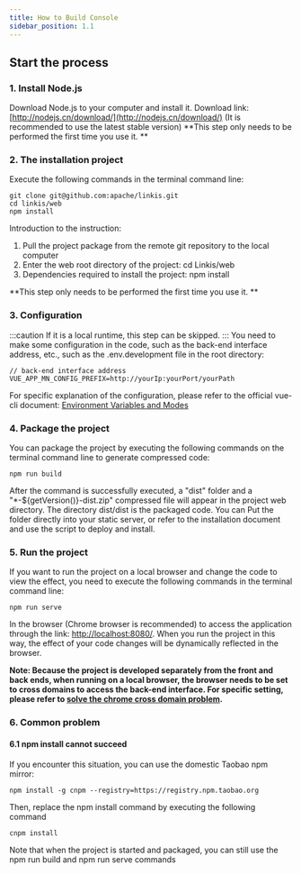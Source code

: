 ```yaml
---
title: How to Build Console
sidebar_position: 1.1
---
```


## Start the process

### 1. Install Node.js
Download Node.js to your computer and install it. Download link: [http://nodejs.cn/download/](http://nodejs.cn/download/) (It is recommended to use the latest stable version)
**This step only needs to be performed the first time you use it. **

### 2. The installation project
Execute the following commands in the terminal command line:

```
git clone git@github.com:apache/linkis.git
cd linkis/web
npm install
```

Introduction to the instruction:
1. Pull the project package from the remote git repository  to the local computer
2. Enter the web root directory of the project: cd Linkis/web
3. Dependencies required to install the project: npm install

**This step only needs to be performed the first time you use it. **

### 3. Configuration
:::caution
If it is a local runtime, this step can be skipped.
:::
You need to make some configuration in the code, such as the back-end interface address, etc., such as the .env.development file in the root directory:

```
// back-end interface address
VUE_APP_MN_CONFIG_PREFIX=http://yourIp:yourPort/yourPath
```

For specific explanation of the configuration, please refer to the official vue-cli document: [Environment Variables and Modes](https://cli.vuejs.org/zh/guide/mode-and-env.html#%E7%8E%AF%E5%A2%83%E5%8F%98%E9%87%8F%E5%92%8C%E6%A8%A1%E5%BC%8F)

### 4. Package the project
You can package the project by executing the following commands on the terminal command line to generate compressed code:

```
npm run build
```

After the command is successfully executed, a "dist" folder and a "*-${getVersion()}-dist.zip" compressed file will appear in the project web directory. The directory dist/dist is the packaged code. You can Put the folder directly into your static server, or refer to the installation document and use the script to deploy and install.

### 5. Run the project
If you want to run the project on a local browser and change the code to view the effect, you need to execute the following commands in the terminal command line:

```
npm run serve
```

In the browser (Chrome browser is recommended) to access the application through the link: [http://localhost:8080/](http://localhost:8080/).
When you run the project in this way, the effect of your code changes will be dynamically reflected in the browser.

**Note: Because the project is developed separately from the front and back ends, when running on a local browser, the browser needs to be set to cross domains to access the back-end interface. For specific setting, please refer to [solve the chrome cross domain problem](https://www.jianshu.com/p/56b1e01e6b6a).**




### 6. Common problem

#### 6.1 npm install cannot succeed
If you encounter this situation, you can use the domestic Taobao npm mirror:

```
npm install -g cnpm --registry=https://registry.npm.taobao.org
```

Then, replace the npm install command by executing the following command

```
cnpm install
```

Note that when the project is started and packaged, you can still use the npm run build and npm run serve commands